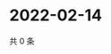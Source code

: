 # 2022-02-14

共 0 条

<!-- BEGIN WEIBO -->
<!-- 最后更新时间 Mon Feb 14 2022 22:14:57 GMT+0800 (China Standard Time) -->

<!-- END WEIBO -->
